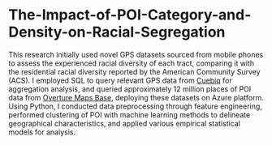 # The-Impact-of-POI-Category-and-Density-on-Racial-Segregation  

This research initially used novel GPS datasets sourced from mobile phones to assess the experienced racial diversity of each tract, comparing it with the residential racial diversity reported by the American Community Survey (ACS). I employed SQL to query relevant GPS data from [Cuebiq](https://spectus.ai/) for aggregation analysis, and queried approximately 12 million places of POI data from [Overture Maps Base](https://overturemaps.org/download/), deploying these datasets on Azure platform. Using Python, I conducted data preprocessing through feature engineering, performed clustering of POI with machine learning methods to delineate geographical characteristics, and applied various empirical statistical models for analysis.
